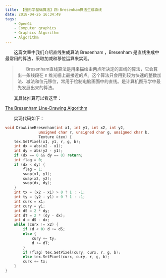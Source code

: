 ```yaml
---
title: 【图形学基础算法】四-Bresenham算法生成直线
date: 2018-04-26 16:34:49
tags:	
	- OpenGL
	- Computer graphics
	- Graphics Algorithm
	- Algorithm
---
```


&emsp;&emsp;这篇文章中我们介绍直线生成算法 Bresenham ，Bresenham 是直线生成中最常用的算法，采取加减和移位运算来实现。

<!--more-->

> &emsp;&emsp;Bresenham直线算法是用来描绘由两点所决定的直线的算法，它会算出一条线段在 n 维光栅上最接近的点。这个算法只会用到较为快速的整数加法、减法和位元移位，常用于绘制电脑画面中的直线。是计算机图形学中最先发展出来的算法。

&emsp;&emsp;其具体推算可以看这里：

[The Bresenham Line-Drawing Algorithm](https://www.cs.helsinki.fi/group/goa/mallinnus/lines/bresenh.html)

&emsp;&emsp;实现代码如下：

```c++
void DrawLineBresenham(int x1, int y1, int x2, int y2,
               unsigned char r, unsigned char g, unsigned char b,
               Texture &tex) {
    tex.SetPixel(x1, y1, r, g, b);
    int dx = abs(x2 - x1);
    int dy = abs(y2 - y1);
    if (dx == 0 && dy == 0) return;
    int flag = 0;
    if (dx < dy) {
        flag = 1;
        swap(x1, y1);
        swap(x2, y2);
        swap(dx, dy);
    }
    int tx = (x2 - x1) > 0 ? 1 : -1;
    int ty = (y2 - y1) > 0 ? 1 : -1;
    int curx = x1;
    int cury = y1;
    int dS = 2 * dy;
    int dT = 2 * (dy - dx);
    int d = dS - dx;
    while (curx != x2) {
        if (d < 0) d += dS;
        else {
            cury += ty;
            d += dT;
        }
        if (flag) tex.SetPixel(cury, curx, r, g, b);
        else tex.SetPixel(curx, cury, r, g, b);
        curx += tx;
    }
}
```


